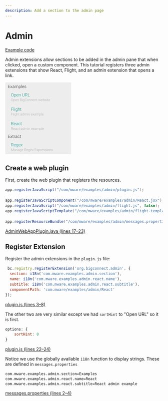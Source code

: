 ```yaml
---
description: Add a section to the admin page
---
```


# Admin

[Example code](https://github.com/mware-solutions/doc-examples/blob/master/extension-admin)

Admin extensions allow sections to be added in the admin pane that when clicked, open a custom component. This tutorial registers three admin extensions that show React, Flight, and an admin extension that opens a link.

![](../../../../.gitbook/assets/image%20%2833%29.png)

## Create a web plugin

First, create the web plugin that registers the resources.

```java
app.registerJavaScript("/com/mware/examples/admin/plugin.js");

app.registerJavaScriptComponent("/com/mware/examples/admin/React.jsx");
app.registerJavaScript("/com/mware/examples/admin/flight.js", false);
app.registerJavaScriptTemplate("/com/mware/examples/admin/flight-template.hbs");

app.registerResourceBundle("/com/mware/examples/admin/messages.properties");
```

[AdminWebAppPlugin.java \(lines 17–23\)](https://github.com/mware-solutions/doc-examples/blob/master/extension-admin/src/main/java/com/mware/examples/admin/AdminWebAppPlugin.java#L17-L23)

## Register Extension

Register the admin extensions in the `plugin.js` file:

```javascript
 bc.registry.registerExtension('org.bigconnect.admin', {
  section: i18n('com.mware.examples.admin.section'),
  name: i18n('com.mware.examples.admin.react.name'),
  subtitle: i18n('com.mware.examples.admin.react.subtitle'),
  componentPath: 'com.mware/examples/admin/React'
});
```

[plugin.js \(lines 3–8\)](https://github.com/mware-solutions/doc-examples/blob/master/extension-admin/src/main/resources/com/mware/examples/admin/plugin.js#L3-L8)

The other two are very similar except we had `sortHint` to "Open URL" so it is first.

```javascript
options: {
    sortHint: 0
}
```

[plugin.js \(lines 22–24\)](https://github.com/mware-solutions/doc-examples/blob/master/extension-admin/src/main/resources/com/mware/examples/admin/plugin.js#L22-L24)

Notice we use the globally available `i18n` function to display strings. These are defined in `messages.properties`

```text
com.mware.examples.admin.section=Examples
com.mware.examples.admin.react.name=React
com.mware.examples.admin.react.subtitle=React admin example
```

[messages.properties \(lines 2–4\)](https://github.com/mware-solutions/doc-examples/blob/master/extension-admin/src/main/resources/com/mware/examples/admin/messages.properties#L2-L4)

